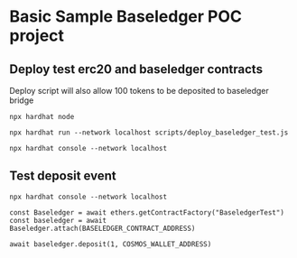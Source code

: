 # Basic Sample Baseledger POC project

## Deploy test erc20 and baseledger contracts

Deploy script will also allow 100 tokens to be deposited to baseledger bridge
```shell
npx hardhat node

npx hardhat run --network localhost scripts/deploy_baseledger_test.js

npx hardhat console --network localhost
```

## Test deposit event

```shell
npx hardhat console --network localhost

const Baseledger = await ethers.getContractFactory("BaseledgerTest")
const baseledger = await Baseledger.attach(BASELEDGER_CONTRACT_ADDRESS)

await baseledger.deposit(1, COSMOS_WALLET_ADDRESS)
```